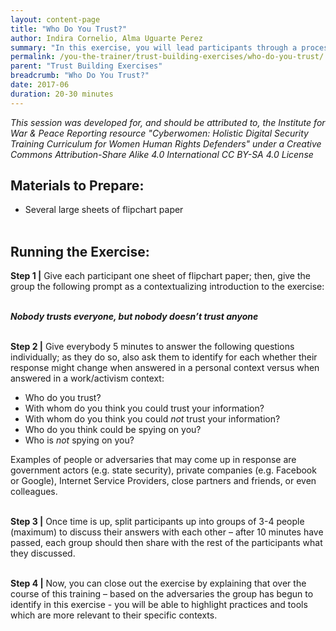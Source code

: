 ```yaml
---
layout: content-page
title: "Who Do You Trust?"
author: Indira Cornelio, Alma Uguarte Perez
summary: "In this exercise, you will lead participants through a process of reflection with the goal of identifying perceived allies and adversaries in each of their individual contexts. The allies and adversaries identified in this quick exercise will help you facilitate a training that is more relevant to your participants, as you will be able to better contextualize different sessions to their specific context(s)."
permalink: /you-the-trainer/trust-building-exercises/who-do-you-trust/
parent: "Trust Building Exercises"
breadcrumb: "Who Do You Trust?"
date: 2017-06
duration: 20-30 minutes
---
```

*This session was developed for, and should be attributed to, the Institute for War & Peace Reporting resource "Cyberwomen: Holistic Digital Security Training Curriculum for Women Human Rights Defenders" under a Creative Commons Attribution-Share Alike 4.0 International CC BY-SA 4.0 License*

## Materials to Prepare: 
- Several large sheets of flipchart paper
<br><br>

## Running the Exercise:
**Step 1 |** Give each participant one sheet of flipchart paper; then, give the group the following prompt as a contextualizing introduction to the exercise:
<br><br>

***Nobody trusts everyone, but nobody doesn’t trust anyone***
<br><br>

**Step 2 |** Give everybody 5 minutes to answer the following questions individually; as they do so, also ask them to identify for each whether their response might change when answered in a personal context versus when answered in a work/activism context: 
- Who do you trust? 
- With whom do you think you could trust your information? 
- With whom do you think you could *not* trust your information?
- Who do you think could be spying on you? 
- Who is *not* spying on you?

Examples of people or adversaries that may come up in response are government 	actors (e.g. state security), private companies (e.g. Facebook or Google), Internet 	Service Providers, close partners and friends, or even colleagues. 
<br><br>

**Step 3 |** Once time is up, split participants up into groups of 3-4 people (maximum) to discuss their answers with each other – after 10 minutes have passed, each group should then share with the rest of the participants what they discussed.
<br><br>

**Step 4 |** Now, you can close out the exercise by explaining that over the course of this training – based on the adversaries the group has begun to identify in this exercise - you will be able to highlight practices and tools which are more relevant to their specific contexts.

